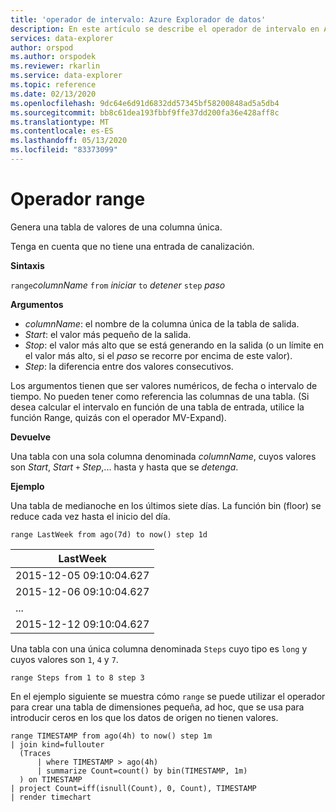 ```yaml
---
title: 'operador de intervalo: Azure Explorador de datos'
description: En este artículo se describe el operador de intervalo en Azure Explorador de datos.
services: data-explorer
author: orspod
ms.author: orspodek
ms.reviewer: rkarlin
ms.service: data-explorer
ms.topic: reference
ms.date: 02/13/2020
ms.openlocfilehash: 9dc64e6d91d6832dd57345bf58200848ad5a5db4
ms.sourcegitcommit: bb8c61dea193fbbf9ffe37dd200fa36e428aff8c
ms.translationtype: MT
ms.contentlocale: es-ES
ms.lasthandoff: 05/13/2020
ms.locfileid: "83373099"
---
```

# <a name="range-operator"></a>Operador range

Genera una tabla de valores de una columna única.

Tenga en cuenta que no tiene una entrada de canalización. 

**Sintaxis**

`range`*columnName* `from` *iniciar* `to` *detener* `step` *paso*

**Argumentos**

* *columnName*: el nombre de la columna única de la tabla de salida.
* *Start*: el valor más pequeño de la salida.
* *Stop*: el valor más alto que se está generando en la salida (o un límite en el valor más alto, si el *paso* se recorre por encima de este valor).
* *Step*: la diferencia entre dos valores consecutivos. 

Los argumentos tienen que ser valores numéricos, de fecha o intervalo de tiempo. No pueden tener como referencia las columnas de una tabla. (Si desea calcular el intervalo en función de una tabla de entrada, utilice la función Range, quizás con el operador MV-Expand). 

**Devuelve**

Una tabla con una sola columna denominada *columnName*, cuyos valores son *Start*, *Start* `+` *Step*,... hasta y hasta que se *detenga*.

**Ejemplo**  

Una tabla de medianoche en los últimos siete días. La función bin (floor) se reduce cada vez hasta el inicio del día.

<!-- csl: https://help.kusto.windows.net/Samples -->
```kusto
range LastWeek from ago(7d) to now() step 1d
```

|LastWeek|
|---|
|2015-12-05 09:10:04.627|
|2015-12-06 09:10:04.627|
|...|
|2015-12-12 09:10:04.627|


Una tabla con una única columna denominada `Steps` cuyo tipo es `long` y cuyos valores son `1`, `4` y `7`.

<!-- csl: https://help.kusto.windows.net/Samples -->
```kusto
range Steps from 1 to 8 step 3
```

En el ejemplo siguiente se muestra cómo `range` se puede utilizar el operador para crear una tabla de dimensiones pequeña, ad hoc, que se usa para introducir ceros en los que los datos de origen no tienen valores.

```kusto
range TIMESTAMP from ago(4h) to now() step 1m
| join kind=fullouter
  (Traces
      | where TIMESTAMP > ago(4h)
      | summarize Count=count() by bin(TIMESTAMP, 1m)
  ) on TIMESTAMP
| project Count=iff(isnull(Count), 0, Count), TIMESTAMP
| render timechart  
```
